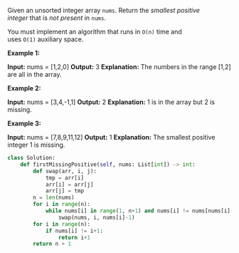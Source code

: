 Given an unsorted integer array `nums`. Return the _smallest positive integer_ that is _not present_ in `nums`.

You must implement an algorithm that runs in `O(n)` time and uses `O(1)` auxiliary space.

**Example 1:**

**Input:** nums = [1,2,0]
**Output:** 3
**Explanation:** The numbers in the range [1,2] are all in the array.

**Example 2:**

**Input:** nums = [3,4,-1,1]
**Output:** 2
**Explanation:** 1 is in the array but 2 is missing.

**Example 3:**

**Input:** nums = [7,8,9,11,12]
**Output:** 1
**Explanation:** The smallest positive integer 1 is missing.

```python
class Solution:
    def firstMissingPositive(self, nums: List[int]) -> int:
        def swap(arr, i, j):
            tmp = arr[i]
            arr[i] = arr[j]
            arr[j] = tmp
        n = len(nums)
        for i in range(n):
            while nums[i] in range(1, n+1) and nums[i] != nums[nums[i]-1]:
                swap(nums, i, nums[i]-1)
        for i in range(n):
            if nums[i] != i+1:
                return i+1
        return n + 1
```